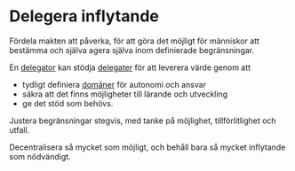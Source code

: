 # Delegera inflytande

<summary>
Fördela makten att påverka, för att göra det möjligt för människor att bestämma och själva agera själva inom definierade begränsningar.
</summary>

En [delegator](glossary:delegator) kan stödja [delegater](glossary:delegatee) för att leverera värde genom att

-   tydligt definiera [domäner](glossary:domain) för autonomi och ansvar
-   säkra att det finns möjligheter till lärande och utveckling
-   ge det stöd som behövs.

Justera begränsningar stegvis, med tanke på möjlighet, tillförlitlighet och utfall.

Decentralisera så mycket som möjligt, och behåll bara så mycket inflytande som nödvändigt.
